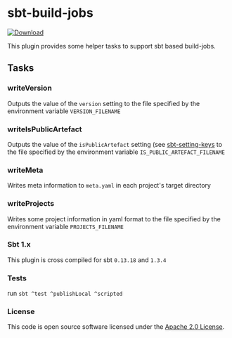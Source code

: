 
# sbt-build-jobs

 [ ![Download](https://img.shields.io/github/v/release/hmrc/sbt-build-jobs) ](https://open.artefacts.tax.service.gov.uk/ivy2/uk.gov.hmrc/sbt-build-jobs/scala_2.12/sbt_1.0/)

This plugin provides some helper tasks to support sbt based build-jobs.

## Tasks

### writeVersion

Outputs the value of the `version` setting to the file specified by the environment variable `VERSION_FILENAME`

### writeIsPublicArtefact

Outputs the value of the `isPublicArtefact` setting (see [sbt-setting-keys](https://github.com/hmrc/sbt-setting-keys/) to the file specified by the environment variable `IS_PUBLIC_ARTEFACT_FILENAME`

### writeMeta

Writes meta information to `meta.yaml` in each project's target directory

### writeProjects

Writes some project information in yaml format to the file specified by the environment variable `PROJECTS_FILENAME`


### Sbt 1.x

This plugin is cross compiled for sbt `0.13.18` and `1.3.4`


### Tests

run `sbt ^test ^publishLocal ^scripted`

### License

This code is open source software licensed under the [Apache 2.0 License]("http://www.apache.org/licenses/LICENSE-2.0.html").
